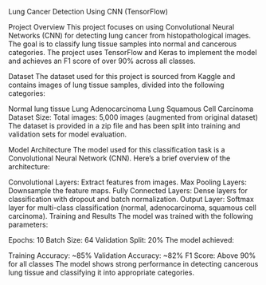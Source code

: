 Lung Cancer Detection Using CNN (TensorFlow)

Project Overview
This project focuses on using Convolutional Neural Networks (CNN) for detecting lung cancer from histopathological images. The goal is to classify lung tissue samples into normal and cancerous categories. The project uses TensorFlow and Keras to implement the model and achieves an F1 score of over 90% across all classes.

Dataset
The dataset used for this project is sourced from Kaggle and contains images of lung tissue samples, divided into the following categories:

Normal lung tissue
Lung Adenocarcinoma
Lung Squamous Cell Carcinoma
Dataset Size:
Total images: 5,000 images (augmented from original dataset)
The dataset is provided in a zip file and has been split into training and validation sets for model evaluation.

Model Architecture
The model used for this classification task is a Convolutional Neural Network (CNN). Here’s a brief overview of the architecture:

Convolutional Layers: Extract features from images.
Max Pooling Layers: Downsample the feature maps.
Fully Connected Layers: Dense layers for classification with dropout and batch normalization.
Output Layer: Softmax layer for multi-class classification (normal, adenocarcinoma, squamous cell carcinoma).
Training and Results
The model was trained with the following parameters:

Epochs: 10
Batch Size: 64
Validation Split: 20%
The model achieved:

Training Accuracy: ~85%
Validation Accuracy: ~82%
F1 Score: Above 90% for all classes
The model shows strong performance in detecting cancerous lung tissue and classifying it into appropriate categories.
